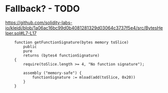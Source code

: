 # Fallback? - TODO

https://github.com/solidity-labs-io/kleidi/blob/1a06ac16bc99d0b4081281329d03064c3737f5e4/src/BytesHelper.sol#L7-L17

```solidity
    function getFunctionSignature(bytes memory toSlice)
        public
        pure
        returns (bytes4 functionSignature)
    {
        require(toSlice.length >= 4, "No function signature");

        assembly ("memory-safe") {
            functionSignature := mload(add(toSlice, 0x20))
        }
    }
```



